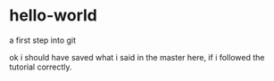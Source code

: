 # hello-world
a first step into git


ok i should have saved what i said in the master here, if i followed the tutorial correctly.